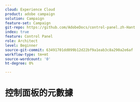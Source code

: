 ```yaml
---
cloud: Experience Cloud
product: adobe campaign
solution: Campaign
feature-set: Campaign
git-repo: https://github.com/AdobeDocs/control-panel.zh-Hant
index: true
feature: Control Panel
role: Architect
level: Beginner
source-git-commit: 63491701dd099b12d22bf9a1eab3c8a290a2e6af
workflow-type: tm+mt
source-wordcount: '0'
ht-degree: 0%

---
```



# 控制面板的元數據
